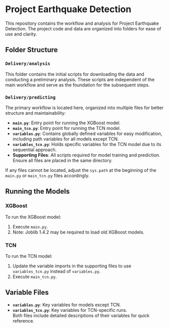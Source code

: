 # Project Earthquake Detection

This repository contains the workflow and analysis for Project Earthquake Detection. The project code and data are organized into folders for ease of use and clarity.

## Folder Structure

### `Delivery/analysis`
This folder contains the initial scripts for downloading the data and conducting a preliminary analysis. These scripts are independent of the main workflow and serve as the foundation for the subsequent steps.

### `Delivery/predicting`
The primary workflow is located here, organized into multiple files for better structure and maintainability:  
- **`main.py`**: Entry point for running the XGBoost model.  
- **`main_tcn.py`**: Entry point for running the TCN model.  
- **`variables.py`**: Contains globally defined variables for easy modification, including path variables for all models except TCN.  
- **`variables_tcn.py`**: Holds specific variables for the TCN model due to its sequential approach.  
- **Supporting Files**: All scripts required for model training and prediction. Ensure all files are placed in the same directory.

If any files cannot be located, adjust the `sys.path` at the beginning of the `main.py` or `main_tcn.py` files accordingly.

## Running the Models

### XGBoost
To run the XGBoost model:  
1. Execute `main.py`.  
2. Note: Joblib 1.4.2 may be required to load old XGBoost models.

### TCN
To run the TCN model:  
1. Update the variable imports in the supporting files to use `variables_tcn.py` instead of `variables.py`.  
2. Execute `main_tcn.py`.

## Variable Files

- **`variables.py`**: Key variables for models except TCN.  
- **`variables_tcn.py`**: Key variables for TCN-specific runs.  
Both files include detailed descriptions of their variables for quick reference.

